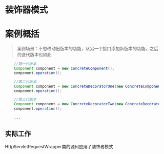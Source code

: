 # 装饰器模式

# 案例概括

> 案例场景：不想改动旧版本的功能，从另一个接口添加新版本的功能，之后的迭代版本也如此

```java
    //第一代版本
    Component component = new ConcreteComponent();
    component.operation();

    //第二代版本
    Component component = new ConcreteDecoratorOne(new ConcreteComponent());
    component.operation();

    //第三代版本
    Component component = new ConcreteDecoratorTwo(new ConcreteDecoratorOne(new ConcreteComponent()));
    component.operation();

    ...
```

## 实际工作
 
HttpServletRequestWrapper类的源码应用了装饰者模式

